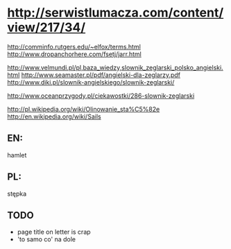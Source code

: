 http://serwistlumacza.com/content/view/217/34/
===================================================

http://comminfo.rutgers.edu/~elfox/terms.html
http://www.dropanchorhere.com/fsetj/jarr.html

http://www.velmundi.pl/pl,baza_wiedzy,slownik_zeglarski_polsko_angielski.html
http://www.seamaster.pl/pdf/angielski-dla-zeglarzy.pdf
http://www.diki.pl/slownik-angielskiego/slownik-zeglarski/

http://www.oceanprzygody.pl/ciekawostki/286-slownik-zeglarski

http://pl.wikipedia.org/wiki/Olinowanie_sta%C5%82e
http://en.wikipedia.org/wiki/Sails

EN:
----
hamlet


PL:
---
stępka







TODO
-------
* page title on letter is crap
* 'to samo co' na dole
